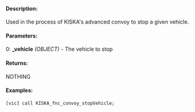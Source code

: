 #### Description:
Used in the process of KISKA's advanced convoy to stop a given vehicle.

#### Parameters:
0: **_vehicle** *(OBJECT)* - The vehicle to stop

#### Returns:
NOTHING

#### Examples:
```sqf
[vic] call KISKA_fnc_convoy_stopVehicle;
```

